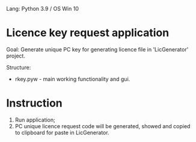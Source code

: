 Lang: Python 3.9 / OS Win 10 

# Licence key request application

Goal: Generate unique PC key for generating licence file in 'LicGenerator' project.

Structure:
- rkey.pyw - main working functionality and gui.

# Instruction

1. Run application;
2. PC unique licence request code will be generated, showed and copied to clipboard for paste in LicGenerator.
